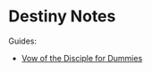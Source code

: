 # Destiny Notes

Guides:
* [Vow of the Disciple for Dummies](https://github.com/cptylor/destiny-notes/blob/main/Vow-of-the-Disciple.md)
